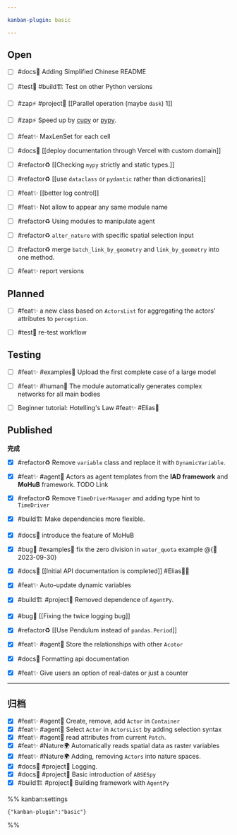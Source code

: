```yaml
---

kanban-plugin: basic

---
```


## Open

- [ ] #docs📄 Adding Simplified Chinese README
- [ ] #test🧪  #build🏗  Test on other Python versions
- [ ] #zap⚡️ #project🎉 [[Parallel operation (maybe `dask`) 1]]
- [ ] #zap⚡️ Speed up by [cupy](https://cupy.dev/) or [pypy](https://zhuanlan.zhihu.com/p/435652722).
- [ ] #feat✨  MaxLenSet for each cell
- [ ] #docs📄  [[deploy documentation through Vercel with custom domain]]
- [ ] #refactor♻️ [[Checking `mypy` strictly and static types.]]
- [ ] #refactor♻️ [[use `dataclass` or `pydantic` rather than dictionaries]]
- [ ] #feat✨  [[better log control]]
- [ ] #feat✨ Not allow to appear any same module name
- [ ] #refactor♻️ Using modules to manipulate agent
- [ ] #refactor♻️  `alter_nature` with specific spatial selection input
- [ ] #refactor♻️  merge `batch_link_by_geometry` and `link_by_geometry` into one method.
- [ ] #feat✨  report versions


## Planned

- [ ] #feat✨ a new class based on `ActorsList` for aggregating the actors' attributes to `perception`.
- [ ] #test🧪  re-test workflow


## Testing

- [ ] #feat✨  #examples🌰 Upload the first complete case of a large model
- [ ] #feat✨  #human👨  The module automatically generates complex networks for all main bodies
- [ ] Beginner tutorial: Hotelling's Law #feat✨  #Elias🧑


## Published

**完成**
- [x] #refactor♻️ Remove `variable` class and replace it with `DynamicVariable`.
- [x] #feat✨  #agent🤖️ Actors as agent templates from the **IAD framework** and **MoHuB** framework. TODO Link
- [x] #refactor♻️ Remove `TimeDriverManager` and adding type hint to `TimeDriver`
- [x] #build🏗 Make dependencies more flexible.
- [x] #docs📄  introduce the feature of MoHuB
- [x] #bug🐛 #examples🌰 fix the zero division in `water_quota` example @{📅 2023-09-30}
- [x] #docs📄 [[Initial API documentation is completed]] #Elias🧑‍💻
- [x] #feat✨  Auto-update dynamic variables
- [x] #build🏗 #project🎉 Removed dependence of `AgentPy`.
- [x] #bug🐛 [[Fixing the twice logging bug]]
- [x] #refactor♻️  [[Use Pendulum instead of `pandas.Period`]]
- [x] #feat✨  #agent🤖️ Store the relationships with other `Acotor`
- [x] #docs📄 Formatting api documentation
- [x] #feat✨  Give users an option of real-dates or just a counter


***

## 归档

- [x] #feat✨  #agent🤖️  Create, remove, add `Actor` in `Container`
- [x] #feat✨  #agent🤖️  Select `Actor` in `ActorsList` by adding selection syntax
- [x] #feat✨  #agent🤖️  read attributes from current `Patch`.
- [x] #feat✨  #Nature🌍 Automatically reads spatial data as raster variables
- [x] #feat✨  #Nature🌍 Adding, removing `Actors` into nature spaces.
- [x] #docs📄  #project🎉 Logging.
- [x] #docs📄 #project🎉 Basic introduction of `ABSESpy`
- [x] #build🏗 #project🎉 Building framework with `AgentPy`

%% kanban:settings
```
{"kanban-plugin":"basic"}
```
%%